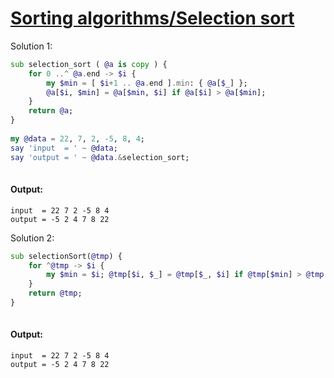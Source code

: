 [1]: https://rosettacode.org/wiki/Sorting_algorithms/Selection_sort

# [Sorting algorithms/Selection sort][1]

Solution 1:

```raku
sub selection_sort ( @a is copy ) {
    for 0 ..^ @a.end -> $i {
        my $min = [ $i+1 .. @a.end ].min: { @a[$_] };
        @a[$i, $min] = @a[$min, $i] if @a[$i] > @a[$min];
    }
    return @a;
}
 
my @data = 22, 7, 2, -5, 8, 4;
say 'input  = ' ~ @data;
say 'output = ' ~ @data.&selection_sort;
 
```

#### Output:
```
input  = 22 7 2 -5 8 4
output = -5 2 4 7 8 22
```


Solution 2:

```raku
sub selectionSort(@tmp) {
    for ^@tmp -> $i {
        my $min = $i; @tmp[$i, $_] = @tmp[$_, $i] if @tmp[$min] > @tmp[$_] for $i^..^@tmp;
    }
    return @tmp;
}
 
```

#### Output:
```
input  = 22 7 2 -5 8 4
output = -5 2 4 7 8 22
```